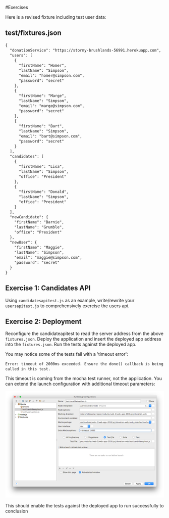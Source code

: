#Exercises

Here is a revised fixture including test user data:

## test/fixtures.json

~~~
{
  "donationService": "https://stormy-brushlands-56991.herokuapp.com",
  "users": [
    {
      "firstName": "Homer",
      "lastName": "Simpson",
      "email": "homer@simpson.com",
      "password": "secret"
    },
    {
      "firstName": "Marge",
      "lastName": "Simpson",
      "email": "marge@simpson.com",
      "password": "secret"
    },
    {
      "firstName": "Bart",
      "lastName": "Simpson",
      "email": "bart@simpson.com",
      "password": "secret"
    }
  ],
  "candidates": [
    {
      "firstName": "Lisa",
      "lastName": "Simpson",
      "office": "President"
    },
    {
      "firstName": "Donald",
      "lastName": "Simpson",
      "office": "President"
    }
  ],
  "newCandidate": {
    "firstName": "Barnie",
    "lastName": "Grumble",
    "office": "President"
  },
  "newUser": {
    "firstName": "Maggie",
    "lastName": "Simpson",
    "email": "maggie@simpson.com",
    "password": "secret"
  }
}
~~~

## Exercise 1: Candidates API 

Using `candidatesapitest.js` as an example, write/rewrite your `usersapitest.js` to comprehensively exercise the users api.

## Exercise 2: Deployment 

Reconfigure the candidateapitest to read the server address from the above `fixtures.json`. Deploy the application and insert the deployed app address into the `fixtures.json`. Run the tests against the deployed app.

You may notice some of the tests fail with a 'timeout error':

~~~
Error: timeout of 2000ms exceeded. Ensure the done() callback is being called in this test.
~~~

This timeout is coming from the mocha test runner, not the application. You can extend the launch configuration with additional timeout parameters:

![](img/03.png)

This should enable the tests against the deployed app to run successfully to conclusion